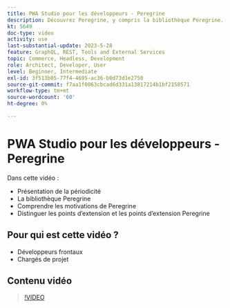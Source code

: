 ```yaml
---
title: PWA Studio pour les développeurs - Peregrine
description: Découvrez Peregrine, y compris la bibliothèque Peregrine. Comprenez les motivations sous-jacentes ​ les différences entre les crochets et les talons de Peregrine.
kt: 5649
doc-type: video
activity: use
last-substantial-update: 2023-5-28
feature: GraphQL, REST, Tools and External Services
topic: Commerce, Headless, Development
role: Architect, Developer, User
level: Beginner, Intermediate
exl-id: 3f513b05-77f4-4695-ac36-b0d73d1e2750
source-git-commit: f7aa1f0063cbcad6d331a13817214b1bf2158571
workflow-type: tm+mt
source-wordcount: '60'
ht-degree: 0%

---
```


# PWA Studio pour les développeurs - Peregrine

Dans cette vidéo :

- Présentation de la périodicité
- La bibliothèque Peregrine
- Comprendre les motivations de Peregrine
- Distinguer les points d’extension et les points d’extension Peregrine

## Pour qui est cette vidéo ?

- Développeurs frontaux
- Chargés de projet

## Contenu vidéo

>[!VIDEO](https://video.tv.adobe.com/v/35720?quality=12&learn=on)
